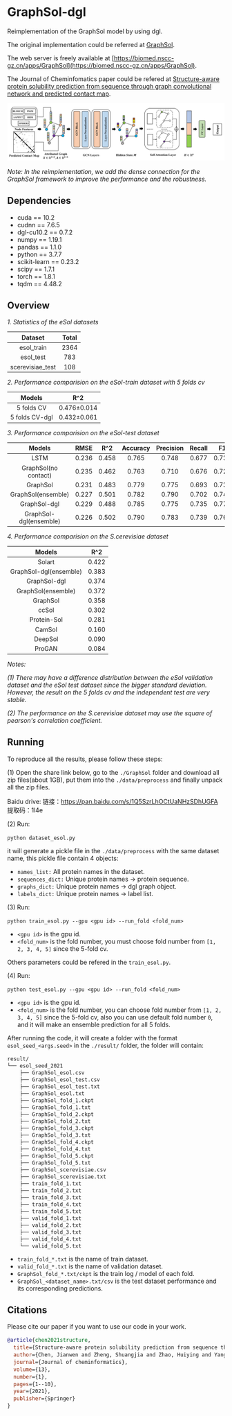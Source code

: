 # GraphSol-dgl

Reimplementation of the GraphSol model by using dgl.

The original implementation could be referred at [GraphSol](https://github.com/jcchan23/GraphSol).

The web server is freely available at [https://biomed.nscc-gz.cn/apps/GraphSol](https://biomed.nscc-gz.cn/apps/GraphSol).

The Journal of Cheminfomatics paper could be refered at [Structure-aware protein solubility prediction from sequence through graph convolutional network and predicted contact map](https://jcheminf.biomedcentral.com/articles/10.1186/s13321-021-00488-1).

![GraphSol_framework](./framework.png)

*Note: In the reimplementation, we add the dense connection for the GraphSol framework to improve the performance and the robustness.*

## Dependencies
+ cuda == 10.2
+ cudnn == 7.6.5
+ dgl-cu10.2 == 0.7.2
+ numpy == 1.19.1
+ pandas == 1.1.0
+ python == 3.7.7
+ scikit-learn == 0.23.2
+ scipy == 1.7.1
+ torch == 1.8.1
+ tqdm == 4.48.2

## Overview

*1. Statistics of the eSol datasets*

|Dataset|Total|
|:---:|:---:|
|esol_train|2364|
|esol_test|783|
|scerevisiae_test|108|


*2. Performance comparision on the eSol-train dataset with 5 folds cv*

|Models|R^2|
|:---:|:---:|
|5 folds CV|0.476±0.014|
|5 folds CV-dgl|0.432±0.061|

*3. Performance comparision on the eSol-test dataset* 

|Models|RMSE|R^2|Accuracy|Precision|Recall|F1|AUC
|:---:|:---:|:---:|:---:|:---:|:---:|:---:|:---:|
|LSTM|0.236|0.458|0.765|0.748|0.677|0.730|0.855|
|GraphSol(no contact)|0.235|0.462|0.763|0.710|0.676|0.729|0.853|
|GraphSol|0.231|0.483|0.779|0.775|0.693|0.732|0.866|
|GraphSol(ensemble)|0.227|0.501|0.782|0.790|0.702|0.743|0.873|
|GraphSol-dgl|0.229|0.488|0.785|0.775|0.735|0.775|0.867|
|GraphSol-dgl(ensemble)|0.226|0.502|0.790|0.783|0.739|0.760|0.872|

*4. Performance comparision on the S.cerevisiae dataset*

|Models|R^2|
|:---:|:---:|
|Solart|0.422|
|GraphSol-dgl(ensemble)|0.383|
|GraphSol-dgl|0.374|
|GraphSol(ensemble)|0.372|
|GraphSol|0.358|
|ccSol|0.302|
|Protein-Sol|0.281|
|CamSol|0.160|
|DeepSol|0.090|
|ProGAN|0.084|

*Notes:*

*(1) There may have a difference distribution between the eSol validation dataset and the eSol test dataset since the bigger standard deviation. However, the result on the 5 folds cv and the independent test are very stable.*

*(2) The performance on the S.cerevisiae dataset may use the square of pearson's correlation coefficient.*


## Running

To reproduce all the results, please follow these steps:

(1) Open the share link below, go to the `./GraphSol` folder and download all zip files(about 1GB), put them into the `./data/preprocess` and finally unpack all the zip files.

Baidu drive: 链接：https://pan.baidu.com/s/1Q5SzrLhOCtUaNHzSDhUGFA 提取码：1l4e 

(2) Run:

`python dataset_esol.py`

it will generate a pickle file in the `./data/preprocess` with the same dataset name, this pickle file contain 4 objects:

+ `names_list:` All protein names in the dataset.
+ `sequences_dict:` Unique protein names -> protein sequence.
+ `graphs_dict:` Unique protein names -> dgl graph object.
+ `labels_dict:` Unique protein names -> label list.

(3) Run:

`python train_esol.py --gpu <gpu id> --run_fold <fold_num>`

+ `<gpu id>` is the gpu id.
+ `<fold_num>` is the fold number, you must choose fold number from `[1, 2, 3, 4, 5]` since the 5-fold cv.

Others parameters could be refered in the `train_esol.py`.

(4) Run:

`python test_esol.py --gpu <gpu id> --run_fold <fold_num>`

+ `<gpu id>` is the gpu id.
+ `<fold_num>` is the fold number, you can choose fold number from `[1, 2, 3, 4, 5]` since the 5-fold cv, also you can use default fold number `0`, and it will make an ensemble prediction for all 5 folds.

After running the code, it will create a folder with the format `esol_seed_<args.seed>` in the `./result/` folder, the folder will contain:

```
result/
└── esol_seed_2021
    ├── GraphSol_esol.csv
    ├── GraphSol_esol_test.csv
    ├── GraphSol_esol_test.txt
    ├── GraphSol_esol.txt
    ├── GraphSol_fold_1.ckpt
    ├── GraphSol_fold_1.txt
    ├── GraphSol_fold_2.ckpt
    ├── GraphSol_fold_2.txt
    ├── GraphSol_fold_3.ckpt
    ├── GraphSol_fold_3.txt
    ├── GraphSol_fold_4.ckpt
    ├── GraphSol_fold_4.txt
    ├── GraphSol_fold_5.ckpt
    ├── GraphSol_fold_5.txt
    ├── GraphSol_scerevisiae.csv
    ├── GraphSol_scerevisiae.txt
    ├── train_fold_1.txt
    ├── train_fold_2.txt
    ├── train_fold_3.txt
    ├── train_fold_4.txt
    ├── train_fold_5.txt
    ├── valid_fold_1.txt
    ├── valid_fold_2.txt
    ├── valid_fold_3.txt
    ├── valid_fold_4.txt
    └── valid_fold_5.txt

```

+ `train_fold_*.txt` is the name of train dataset.
+ `valid_fold_*.txt` is the name of validation dataset.
+ `GraphSol_fold_*.txt/ckpt` is the train log / model of each fold.
+ `GraphSol_<dataset_name>.txt/csv` is the test dataset performance and its corresponding predictions.

## Citations
Please cite our paper if you want to use our code in your work.
```bibtex
@article{chen2021structure,
  title={Structure-aware protein solubility prediction from sequence through graph convolutional network and predicted contact map},
  author={Chen, Jianwen and Zheng, Shuangjia and Zhao, Huiying and Yang, Yuedong},
  journal={Journal of cheminformatics},
  volume={13},
  number={1},
  pages={1--10},
  year={2021},
  publisher={Springer}
}